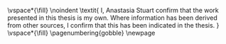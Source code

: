 <!-- This page is for an official declaration. -->


\vspace*{\fill}
\noindent
\textit{
I, Anastasia Stuart confirm that the work presented in this thesis is my own. Where information has been derived from other sources, I confirm that this has been indicated in the thesis.
}
\vspace*{\fill}
\pagenumbering{gobble}
\newpage

